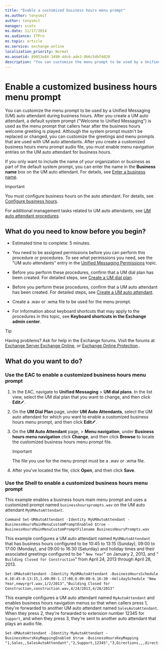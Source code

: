```yaml
---
title: "Enable a customized business hours menu prompt"
ms.author: tonysmit
author: tonysmit
manager: scotv
ms.date: 11/17/2014
ms.audience: ITPro
ms.topic: article
ms.service: exchange-online
localization_priority: Normal
ms.assetid: 89053e84-3490-4dc6-ade3-9b6c5dbf4020
description: "You can customize the menu prompt to be used by a Unified Messaging (UM) auto attendant during business hours. After you create a UM auto attendant, a default system prompt (Welcome to Unified Messaging) is used as the menu prompt that callers hear after the business hours welcome greeting is played. Although the system prompt mustn't be replaced or changed, you can customize the greetings and menu prompts that are used with UM auto attendants. After you create a customized business hours menu prompt audio file, you must enable menu navigation entries on the UM auto attendant for business hours."
---
```


# Enable a customized business hours menu prompt

You can customize the menu prompt to be used by a Unified Messaging (UM) auto attendant during business hours. After you create a UM auto attendant, a default system prompt ("Welcome to Unified Messaging") is used as the menu prompt that callers hear after the business hours welcome greeting is played. Although the system prompt mustn't be replaced or changed, you can customize the greetings and menu prompts that are used with UM auto attendants. After you create a customized business hours menu prompt audio file, you must enable menu navigation entries on the UM auto attendant for business hours.
  
If you only want to include the name of your organization or business as part of the default system prompt, you can enter the name in the **Business name** box on the UM auto attendant. For details, see [Enter a business name](enter-a-business-name.md).
  
> [!IMPORTANT]
> You must configure business hours on the auto attendant. For details, see [Configure business hours](configure-business-hours.md). 
  
For additional management tasks related to UM auto attendants, see [UM auto attendant procedures](um-auto-attendant-procedures.md).
  
## What do you need to know before you begin?

- Estimated time to complete: 5 minutes.
    
- You need to be assigned permissions before you can perform this procedure or procedures. To see what permissions you need, see the "UM auto attendants" entry in the [Unified Messaging Permissions](http://technet.microsoft.com/library/d326c3bc-8f33-434a-bf02-a83cc26a5498.aspx) topic. 
    
- Before you perform these procedures, confirm that a UM dial plan has been created. For detailed steps, see [Create a UM dial plan](../../voice-mail-unified-messaging/connect-voice-mail-system/create-um-dial-plan.md).
    
- Before you perform these procedures, confirm that a UM auto attendant has been created. For detailed steps, see [Create a UM auto attendant](create-a-um-auto-attendant.md).
    
- Create a .wav or .wma file to be used for the menu prompt.
    
- For information about keyboard shortcuts that may apply to the procedures in this topic, see **Keyboard shortcuts in the Exchange admin center**.
    
> [!TIP]
> Having problems? Ask for help in the Exchange forums. Visit the forums at [Exchange Server](https://go.microsoft.com/fwlink/p/?linkId=60612),[Exchange Online](https://go.microsoft.com/fwlink/p/?linkId=267542), or [Exchange Online Protection](https://go.microsoft.com/fwlink/p/?linkId=285351).. 
  
## What do you want to do?

### Use the EAC to enable a customized business hours menu prompt

1. In the EAC, navigate to **Unified Messaging** \> **UM dial plans**. In the list view, select the UM dial plan that you want to change, and then click **Edit**![Edit icon](../../media/ITPro_EAC_EditIcon.gif).
    
2. On the **UM Dial Plan** page, under **UM Auto Attendants**, select the UM auto attendant for which you want to enable a customized business hours menu prompt, and then click **Edit**![Edit icon](../../media/ITPro_EAC_EditIcon.gif).
    
3. On the **UM Auto Attendant** page, \> **Menu navigation**, under **Business hours menu navigation** click **Change**, and then click **Browse** to locate the customized business hours menu prompt file. 
    
    > [!IMPORTANT]
    > The file you use for the menu prompt must be a .wav or .wma file. 
  
4. After you've located the file, click **Open**, and then click **Save**.
    
### Use the Shell to enable a customized business hours menu prompt

This example enables a business hours main menu prompt and uses a customized prompt named  `businesshoursprompts.wav` on the UM auto attendant  `MyUMAutoAttendant`.
  
```
Command Set-UMAutoAttendant -Identity MyUMAutoAttendant -BusinessHoursMainMenuCustomPromptEnabled $true -BusinessHoursMainMenuCustomPromptFilename BusinessHoursPrompts.wav
```

This example configures a UM auto attendant named  `MyUMAutoAttendant` that has business hours configured to be 10:45 to 13:15 (Sunday), 09:00 to 17:00 (Monday), and 09:00 to 16:30 (Saturday) and holiday times and their associated greetings configured to be "  `New Year`" on January 2, 2013, and " `Building Closed for Construction`" from April 24, 2013 through April 28, 2013.
  
```
Set-UMAutoAttendant -Identity MyUMAutoAttendant -BusinessHoursSchedule 0.10:45-0.13:15,1.09:00-1.17:00,6.09:00-6.16:30 -HolidaySchedule "New Year,newyrgrt.wav,1/2/2013","Building Closed for Construction,construction.wav,4/24/2013,4/28/2013"
```

This example configures a UM auto attendant named  `MyAutoAttendant` and enables business hours navigation menus so that when callers press 1, they're forwarded to another UM auto attendant named  `SalesAutoAttendant`. When they press 2, they're forwarded to extension number 12345 for  `Support`, and when they press 3, they're sent to another auto attendant that plays an audio file. 
  
```
Set-UMAutoAttendant -Identity MyAutoAttendant - BusinessHoursKeyMappingEnabled $true -BusinessHoursKeyMapping "1,Sales,,SalesAutoAttendant","2,Support,12345","3,Directions,,,directions.wav"
```



